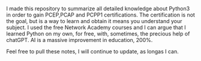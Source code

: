 I made this repository to summarize all detailed knowledge about Python3 in order to gain PCEP,PCAP and PCPP1 certifications.
The certification is not the goal, but is a way to learn and obtain it means you understand your subject.
I used the free Network Academy courses and I can argue that I learned Python on my own, for free, with, sometimes, the precious help of chatGPT.
AI is a massive improvement in education, 200%.

Feel free to pull these notes, I will continue to update, as longas I can.
